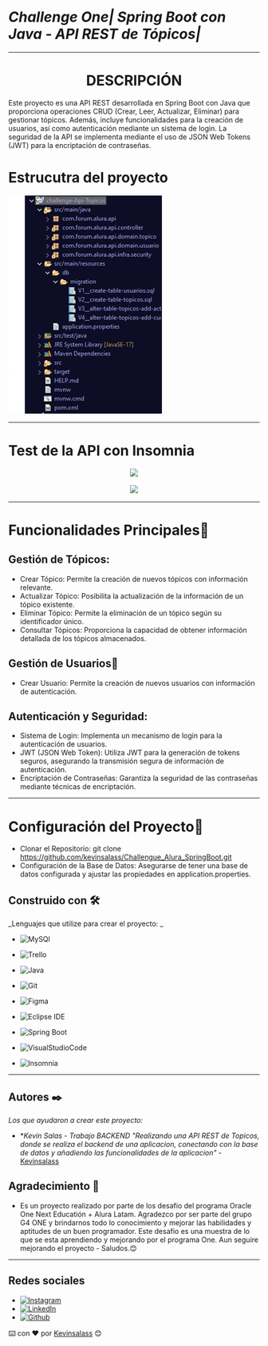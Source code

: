 # *Challenge One| Spring Boot con Java - API REST de Tópicos|*
---

<h1 align="center">DESCRIPCIÓN</h1>
<p align="justigy">Este proyecto es una API REST desarrollada en Spring Boot con Java que proporciona operaciones CRUD (Crear, Leer, Actualizar, Eliminar) para gestionar tópicos. Además, incluye funcionalidades para la creación de usuarios, así como autenticación mediante un sistema de login. La seguridad de la API se implementa mediante el uso de JSON Web Tokens (JWT) para la encriptación de contraseñas.</p>

# Estrucutra del proyecto
<img src="https://github.com/kevinsalass/Challengue_Alura_SpringBoot/blob/master/imagen/estructuraApi.png" />

---
# Test de la API con Insomnia 
<p align="center">
  <img src="https://github.com/kevinsalass/Challengue_Alura_SpringBoot/blob/master/imagen/V%C3%ADdeo%20sin%20t%C3%ADtulo%20%E2%80%90%20Hecho%20con%20Clipchamp.gif" />
</p>

<p align="center">
  <img src="https://github.com/kevinsalass/Challengue_Alura_SpringBoot/blob/master/imagen/V%C3%ADdeo%20sin%20t%C3%ADtulo%20%E2%80%90%20Hecho%20con%20Clipchamp%20(1).gif" />
</p>

---
# Funcionalidades Principales📁 
## Gestión de Tópicos:
* Crear Tópico: Permite la creación de nuevos tópicos con información relevante.
* Actualizar Tópico: Posibilita la actualización de la información de un tópico existente.
* Eliminar Tópico: Permite la eliminación de un tópico según su identificador único.
* Consultar Tópicos: Proporciona la capacidad de obtener información detallada de los tópicos almacenados.

## Gestión de Usuarios👤
* Crear Usuario: Permite la creación de nuevos usuarios con información de autenticación.
## Autenticación y Seguridad:
* Sistema de Login: Implementa un mecanismo de login para la autenticación de usuarios.
* JWT (JSON Web Token): Utiliza JWT para la generación de tokens seguros, asegurando la transmisión segura de información de autenticación.
* Encriptación de Contraseñas: Garantiza la seguridad de las contraseñas mediante técnicas de encriptación.
---
# Configuración del Proyecto📁 
* Clonar el Repositorio:
  git clone https://github.com/kevinsalass/Challengue_Alura_SpringBoot.git
* Configuración de la Base de Datos: Asegurarse de tener una base de datos configurada y ajustar las propiedades en application.properties.

## Construido con 🛠️
_Lenguajes que utilize para crear el proyecto: _

* ![MySQl](https://img.shields.io/badge/MySQL-005C84?style=for-the-badge&logo=mysql&logoColor=white "MySQL") 

* ![Trello](https://img.shields.io/badge/Trello-0052CC?style=for-the-badge&logo=trello&logoColor=white) 

* ![Java](https://img.shields.io/badge/Java-ED8B00?style=for-the-badge&logo=openjdk&logoColor=white "Java") 
   
* ![Git](https://img.shields.io/badge/Git-E44C30?style=for-the-badge&logo=git&logoColor=white)

* ![Figma](https://img.shields.io/badge/Figma-F24E1E?style=for-the-badge&logo=figma&logoColor=white "Figma")

* ![Eclipse IDE](https://img.shields.io/badge/Eclipse%20IDE-2C2255?style=for-the-badge&logo=eclipse-ide&logoColor=white)

* ![Spring Boot](https://img.shields.io/badge/Spring%20Boot-6DB33F?style=for-the-badge&logo=spring-boot&logoColor=white)

* ![VisualStudioCode](https://img.shields.io/badge/Visual_Studio_Code-0078D4?style=for-the-badge&logo=visual%20studio%20code&logoColor=white)

* ![Insomnia](https://img.shields.io/badge/Insomnia-5849BE?style=for-the-badge&logo=insomnia&logoColor=white "Insomnia")

---
## Autores ✒️
_Los que ayudaron a crear este proyecto:_

* **Kevin Salas* - *Trabajo BACKEND "Realizando una API REST de Topicos, donde se realiza el backend de una aplicacion, conectando con la base de datos y añadiendo las funcionalidades de la aplicacion"* - [Kevinsalass](https://github.com/kevinsalass)


## Agradecimiento 🎁
* Es un proyecto realizado por parte de los desafio del programa Oracle One Next Educatión + Alura Latam. Agradezco por ser parte del grupo G4 ONE y brindarnos todo lo conocimiento y mejorar las habilidades y aptitudes de un buen programador. Este desafio es una muestra de lo que se esta aprendiendo y mejorando por el programa One.
Aun seguire mejorando el proyecto - Saludos.😊
---
## Redes sociales
* [![Instagram](https://img.shields.io/badge/Instagram-%23E4405F.svg?logo=Instagram&logoColor=white)](https://instagram.com/kevin_tfk?igshid=MzNlNGNkZWQ4Mg==) 
* [![LinkedIn](https://img.shields.io/badge/LinkedIn-%230077B5.svg?logo=linkedin&logoColor=white)](https://www.linkedin.com/in/kevin-salas-perez) 
* [![Github](https://img.shields.io/badge/github-%23171515.svg?logo=GitHub&logoColor=white)](https://github.com/kevinsalass) 

⌨️ con ❤️ por [Kevinsalass](https://github.com/kevinsalass) 😊
